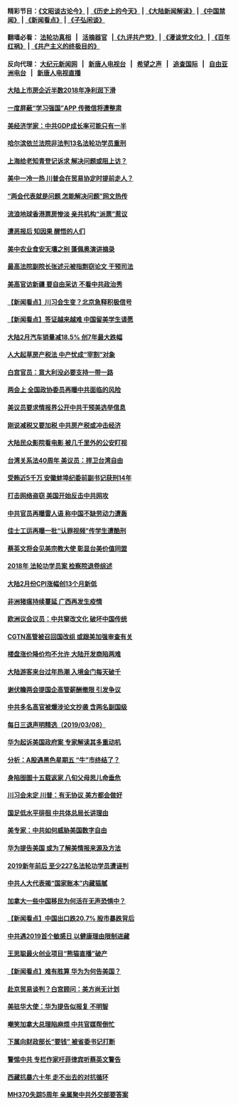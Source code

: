#### 精彩节目：[《文昭谈古论今》](http://155.138.205.71/wenzhao) | [《历史上的今天》](http://155.138.205.71/today-in-history) | [《大陆新闻解读》](http://155.138.205.71/ntdtv-comedy) | [《中国禁闻》](http://155.138.205.71/ntdtv-news) | [《新闻看点》](http://155.138.205.71/news-insight) | [《子弘闲谈》](http://155.138.205.71/zihongxiantan/) 

 #### 翻墙必看： [法轮功真相](http://155.138.205.71:10000/videos/truth.html) &nbsp;&nbsp;|&nbsp;&nbsp; [活摘器官](http://155.138.205.71:10000/videos/res/Organs/) &nbsp;&nbsp;|[《九评共产党》](http://155.138.205.71:10000/videos/jiuping) | [《漫谈党文化》](http://155.138.205.71:10000/videos/mtdwh) | [《百年红祸》](http://155.138.205.71:10000/videos/bnhh) | [《共产主义的终极目的》](http://155.138.205.71:10000/videos/res/zjmd) 

 #### 反向代理： [大纪元新闻网](http://155.138.205.71:10080/) &nbsp;&nbsp;|&nbsp;&nbsp; [新唐人电视台](http://155.138.205.71:8000/) &nbsp;&nbsp;|&nbsp;&nbsp; [希望之声](http://155.138.205.71:8200/) &nbsp;&nbsp;|&nbsp;&nbsp; [追查国际](http://155.138.205.71:10010/) &nbsp;&nbsp;|&nbsp;&nbsp; [自由亚洲电台](http://155.138.205.71:9800/) &nbsp;&nbsp;|&nbsp;&nbsp; [新唐人电视直播](http://155.138.205.71/) 

#### [大陆上市房企近半数2018年净利润下滑](../pages/nsc413/n11102353.md?t=03100936) 


#### [一度屏蔽“学习强国”APP 传微信将遭整肃](../pages/nsc413/n11102032.md?t=03100936) 

#### [美经济学家：中共GDP成长率可能只有一半](../pages/nsc413/n11102461.md?t=03100936) 

#### [哈尔滨依兰法院非法判13名法轮功学员重刑](../pages/nsc413/n11102327.md?t=03100936) 

#### [上海给老知青登记诉求 解决问题或阻上访？](../pages/nsc413/n11102106.md?t=03100936) 

#### [美中一冷一热 川普会在贸易协定时提前走人？](../pages/nsc413/n11102055.md?t=03100936) 

#### [“两会代表就是问题 怎能解决问题”网文热传](../pages/nsc413/n11102039.md?t=03100936) 

#### [流浪地球香港票房惨淡 亲共机构“派票”惹议](../pages/nsc413/n11101887.md?t=03100936) 

#### [遭恶报后 知因果 醒悟的人们](../pages/nsc413/n11088531.md?t=03100936) 

#### [美中农业食安天壤之别 蓬佩奥演讲摘录](../pages/nsc413/n11102067.md?t=03100936) 

#### [最高法院副院长张述元被指剽窃论文 干预司法](../pages/nsc413/n11101829.md?t=03100936) 

#### [美高官访新疆 要自由采访 不看中共政治秀](../pages/nsc413/n11101835.md?t=03100936) 

#### [【新闻看点】川习会生变？北京急释积极信号](../pages/nsc413/n11101718.md?t=03100936) 

#### [【新闻看点】签证越来越难 中国留美学生请愿](../pages/nsc413/n11101670.md?t=03100936) 

#### [大陆2月汽车销量减18.5% 创7年最大跌幅](../pages/nsc413/n11101660.md?t=03100936) 

#### [人大起草房产税法 中产忧成“宰割”对象](../pages/nsc413/n11101800.md?t=03100936) 

#### [白宫官员：意大利没必要支持一带一路](../pages/nsc413/n11101722.md?t=03100936) 

#### [两会上 全国政协委员再曝中共面临的风险](../pages/nsc413/n11101650.md?t=03100936) 

#### [美议员要求情报界公开中共干预美选举信息](../pages/nsc413/n11101681.md?t=03100936) 

#### [刚说减税又要加税 中共房产税或冲击经济](../pages/nsc413/n11101560.md?t=03100936) 

#### [大陆民众影院看电影 被几千里外的公安盯视](../pages/nsc413/n11101527.md?t=03100936) 

#### [台湾关系法40周年 美议员：捍卫台湾自由](../pages/nsc413/n11101525.md?t=03100936) 

#### [受贿近5千万 安徽蚌埠纪委前副书记获刑14年](../pages/nsc413/n11101167.md?t=03100936) 


#### [打击网络盗窃 美国开始反击中共网攻](../pages/nsc413/n11099537.md?t=03100936) 

#### [中共官员再曝雷人语 称中国不缺劳动力遭轰](../pages/nsc413/n11101459.md?t=03100936) 

#### [佳士工运再曝一批“认罪视频”传学生遭酷刑](../pages/nsc413/n11101296.md?t=03100936) 

#### [蔡英文将会见美宗教大使 彰显台美价值同盟](../pages/nsc413/n11101381.md?t=03100936) 

#### [2018年 法轮功学员案 检察院退卷综述](../pages/nsc413/n11096753.md?t=03100936) 

#### [大陆2月份CPI涨幅创13个月新低](../pages/nsc413/n11100879.md?t=03100936) 

#### [非洲猪瘟持续蔓延 广西再发生疫情](../pages/nsc413/n11100280.md?t=03100936) 

#### [欧洲议会议员：中共窜改文化 破坏中国传统](../pages/nsc413/n11100491.md?t=03100936) 

#### [CGTN高管被召回国改组 或跟美加强审查有关](../pages/nsc413/n11100865.md?t=03100936) 

#### [楼盘涨价降价均不允许 大陆开发商陷两难](../pages/nsc413/n11100403.md?t=03100936) 

#### [大陆游客来台过年热潮 入境金门每天破千](../pages/nsc413/n11100536.md?t=03100936) 

#### [谢伏瞻两会提国企高管薪酬撤限 引发争议](../pages/nsc413/n11100506.md?t=03100936) 

#### [中共多名高官被爆涉论文抄袭 含两名副国级](../pages/nsc413/n11100242.md?t=03100936) 

#### [每日三退声明精选（2019/03/08）](../pages/nsc413/n11100538.md?t=03100936) 

#### [华为起诉美国政府案 专家解读其多重动机](../pages/nsc413/n11100270.md?t=03100936) 

#### [分析：A股遇黑色星期五 “牛”市终结了？](../pages/nsc413/n11100274.md?t=03100936) 

#### [身陷囹圄十五载返家 八旬父母思儿命垂危](../pages/nsc413/n11100252.md?t=03100936) 

#### [川习会未定 川普：有无协议 美方都会做好](../pages/nsc413/n11099895.md?t=03100936) 

#### [国足低水平徘徊 中共体总局长讲理由](../pages/nsc413/n11100097.md?t=03100936) 

#### [美专家：中共如何威胁美国数字自由](../pages/nsc413/n11100082.md?t=03100936) 

#### [华为提告美国 或为了解美情报来源及方法](../pages/nsc413/n11100009.md?t=03100936) 

#### [2019新年前后 至少227名法轮功学员遭诬判](../pages/nsc413/n11099912.md?t=03100936) 

#### [中共人大代表揭“国家账本”内藏猫腻](../pages/nsc413/n11100053.md?t=03100936) 

#### [加拿大一些中国移民为何活在无声恐惧中？](../pages/nsc413/n11100069.md?t=03100936) 

#### [【新闻看点】中国出口跌20.7% 股市暴跌背后](../pages/nsc413/n11099775.md?t=03100936) 

#### [中共遇2019首个敏感日 以健康理由限制进藏](../pages/nsc413/n11099976.md?t=03100936) 

#### [王思聪最火创业项目“熊猫直播”破产](../pages/nsc413/n11099708.md?t=03100936) 

#### [【新闻看点】难有胜算 华为为何告美国？](../pages/nsc413/n11099574.md?t=03100936) 

#### [赴京贸易谈判？白宫顾问：美方尚无计划](../pages/nsc413/n11100022.md?t=03100936) 

#### [美驻华大使：华为提告似报复 不明智](../pages/nsc413/n11099847.md?t=03100936) 

#### [嘲笑加拿大总理陷麻烦 中共官媒帮倒忙](../pages/nsc413/n11099780.md?t=03100936) 

#### [下属向财政部长“要钱” 被省委书记打断](../pages/nsc413/n11099674.md?t=03100936) 

#### [警惕中共 专栏作家吁菲律宾听蔡英文警告](../pages/nsc413/n11099726.md?t=03100936) 

#### [西藏抗暴六十年 走不出去的对抗循环](../pages/nsc413/n11099724.md?t=03100936) 

#### [MH370失踪5周年 亲属聚中共外交部要答案](../pages/nsc413/n11099693.md?t=03100936) 

